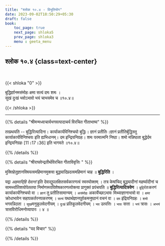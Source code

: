 ```yaml
---
title: "श्लोक १०.४ - विभूतियोग"
date: 2023-09-02T18:50:29+05:30
draft: false
book:
    toc_page: true
    next_page: shloka5
    prev_page: shloka3
    menu : geeta_menu
---
```




## श्लोक १०.४ {class=text-center}

<br/>

{{< shloka  "0"  >}}

बुद्धिर्ज्ञानमसंमोहः क्षमा सत्यं दमः शमः ।  
सुखं दुःखं भवोऽभावो भयं चाभयमेव च ॥१०.४॥  

{{< /shloka >}}

---


{{% details "श्रीमन्मध्वाचार्यभगवत्पादाचर्य विरचित  गीताभाष्य" %}}

तत्प्रथयति -- बुद्धिरित्यादिना। 
कार्याकार्यविनिश्चयो बुद्धिः। 
ज्ञानं प्रतीतिः।ज्ञानं प्रतीतिर्बुद्धिस्तु 
कार्याकार्यविनिश्चयः इति ह्यभिधानम्। 
दम इन्द्रियनिग्रहः। शमः परमात्मनि निष्ठा।
शमो मन्निष्ठता बुद्धेर्दम इन्द्रियनिग्रहः [11।17।36] 
इति भागवते ॥१०.४॥ 

{{% /details %}}



{{% details "श्रीराघवेन्द्रतीर्थविरचित गीताविवृत्तिः " %}}


मुक्तिहेतुज्ञानविषयत्वमहिमानमुक्त्वा 
बुद्ध्यादिप्रदत्वमहिमानं चाह
॥ **बुद्धिरिति** ।   

यद्वा *अहमादि्हि देवानां* इति देवाद्युपलक्षितसर्वकारणत्वं 
स्वस्योक्तम्‌ । तत्र केषांचिद् बुद्ध्यादीनां महर्ष्यादीनां 
च सामर्थ्यातिशयोपेततया निर्माणरूपविशेषकारणत्वोक्त्या 
प्रागुक्तं प्रपंचयति ॥ **बुद्धिरित्यादित्रयेण** । 
`बुद्वि`रंतःकरणं कार्याकार्यनिश्चयो वा । 
`ज्ञानं` तु प्रतीतिसामान्यम्‌ । 
`असंमोहः` अकार्येच्छाऽभावः मिथ्याज्ञानाभावो वा । 
`क्षमा`  क्रोधाभावेन  सहापकर्तरनपकरणम्‌ । 
`सत्यं` यथार्थज्ञानपूर्वकमनुष्ठानं वचनं वा । 
`दम` इंद्रियनिग्रहः । `शमो` भगवन्निठता । 
`सुख`मनुकूलवेदनीयम्‌ । `दुःखं` प्रतिकूलवेदनीयम्‌ ।
`भव` उत्पत्तिः । `भावः` सत्ता । `भयं` त्रासः । 
`अभयं` त्रासविरोधिमनोव्यापारः । ४ ॥

{{% /details %}}



{{% details "पद विचार" %}}


{{% /details %}}
